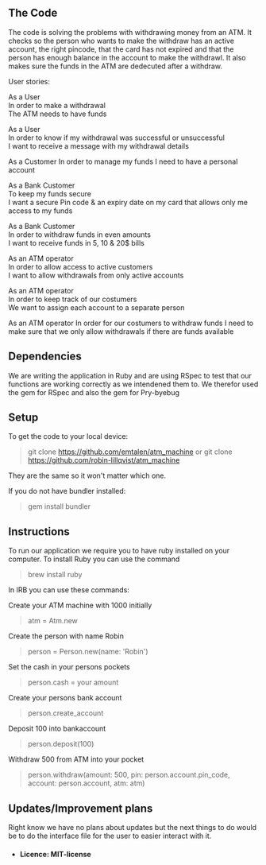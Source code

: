 ## The Code

The code is solving the problems with withdrawing money from an ATM. It checks so the person who wants to make the withdraw has an active account, the right pincode, that the card has not expired and that the person has enough balance in the account to make the withdrawl.
It also makes sure the funds in the ATM are dedecuted after a withdraw. 

User stories:

As a User       
In order to make a withdrawal      
The ATM needs to have funds

As a User               
In order to know if my withdrawal was successful or unsuccessful               
I want to receive a message with my withdrawal details

As a Customer
In order to manage my funds
I need to have a personal account

As a Bank Customer              
To keep my funds secure             
I want a secure Pin code & an expiry date on my card that allows only me access to my funds

As a Bank Customer    
In order to withdraw funds in even amounts  
I want to receive funds in 5, 10 & 20$ bills

As an ATM operator             
In order to allow access to active customers             
I want to allow withdrawals from only active accounts

As an ATM operator      
In order to keep track of our costumers     
We want to assign each account to a separate person

As an ATM operator
In order for our costumers to withdraw funds
I need to make sure that we only allow withdrawals if there are funds available

## Dependencies 

We are writing the application in Ruby and are using RSpec to test that our functions are working correctly as we intendened them to. 
We therefor used the gem for RSpec and also the gem for Pry-byebug

## Setup

To get the code to your local device:
> git clone https://github.com/emtalen/atm_machine
or
> git clone https://github.com/robin-lillqvist/atm_machine

They are the same so it won't matter which one.

If you do not have bundler installed:
> gem install bundler 

## Instructions

To run our application we require you to have ruby installed on your computer.
To install Ruby you can use the command 
> brew install ruby


In IRB you can use these commands: 


Create your ATM machine with 1000 initially
> atm = Atm.new

Create the person with name Robin
> person = Person.new(name: 'Robin')

Set the cash in your persons pockets
> person.cash = your amount

Create your persons bank account
> person.create_account

Deposit 100 into bankaccount
> person.deposit(100)

Withdraw 500 from ATM into your pocket
> person.withdraw(amount: 500, pin: person.account.pin_code, account: person.account, atm: atm)

## Updates/Improvement plans

Right know we have no plans about updates but the next things to do would be to do the interface file for the user to easier interact with it. 

- #### Licence: MIT-license